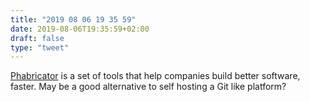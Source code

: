 ```yaml
---
title: "2019 08 06 19 35 59"
date: 2019-08-06T19:35:59+02:00
draft: false
type: "tweet"
---
```

[Phabricator](https://www.phacility.com) is a set of tools that help companies build better software, faster. May be a good alternative to self hosting a Git like platform?
